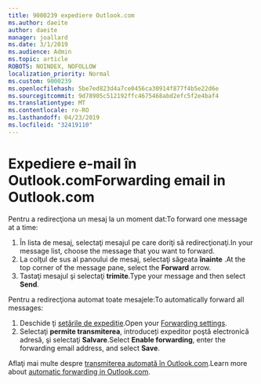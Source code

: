 ```yaml
---
title: 9000239 expediere Outlook.com
ms.author: daeite
author: daeite
manager: joallard
ms.date: 3/1/2019
ms.audience: Admin
ms.topic: article
ROBOTS: NOINDEX, NOFOLLOW
localization_priority: Normal
ms.custom: 9000239
ms.openlocfilehash: 5be7ed823d4a7ce0456ca30914f877f4b5e22d6e
ms.sourcegitcommit: 9d78905c512192ffc4675468abd2efc5f2e4baf4
ms.translationtype: MT
ms.contentlocale: ro-RO
ms.lasthandoff: 04/23/2019
ms.locfileid: "32419110"
---
```

# <a name="forwarding-email-in-outlookcom"></a><span data-ttu-id="5b9a5-102">Expediere e-mail în Outlook.com</span><span class="sxs-lookup"><span data-stu-id="5b9a5-102">Forwarding email in Outlook.com</span></span>

<span data-ttu-id="5b9a5-103">Pentru a redirecţiona un mesaj la un moment dat:</span><span class="sxs-lookup"><span data-stu-id="5b9a5-103">To forward one message at a time:</span></span>

1. <span data-ttu-id="5b9a5-104">În lista de mesaj, selectaţi mesajul pe care doriţi să redirecţionaţi.</span><span class="sxs-lookup"><span data-stu-id="5b9a5-104">In your message list, choose the message that you want to forward.</span></span>
2. <span data-ttu-id="5b9a5-105">La colţul de sus al panoului de mesaj, selectaţi săgeata **înainte** .</span><span class="sxs-lookup"><span data-stu-id="5b9a5-105">At the top corner of the message pane, select the **Forward** arrow.</span></span>
3. <span data-ttu-id="5b9a5-106">Tastaţi mesajul şi selectaţi **trimite**.</span><span class="sxs-lookup"><span data-stu-id="5b9a5-106">Type your message and then select **Send**.</span></span>

<span data-ttu-id="5b9a5-107">Pentru a redirecţiona automat toate mesajele:</span><span class="sxs-lookup"><span data-stu-id="5b9a5-107">To automatically forward all messages:</span></span>

1. <span data-ttu-id="5b9a5-108">Deschide ţi [setările de expediţie](https://outlook.live.com/mail/options/mail/forwarding/forwardingOption).</span><span class="sxs-lookup"><span data-stu-id="5b9a5-108">Open your [Forwarding settings](https://outlook.live.com/mail/options/mail/forwarding/forwardingOption).</span></span>
2. <span data-ttu-id="5b9a5-109">Selectaţi **permite transmiterea**, introduceți expeditor poştă electronică adresă, şi selectaţi **Salvare**.</span><span class="sxs-lookup"><span data-stu-id="5b9a5-109">Select **Enable forwarding**, enter the forwarding email address, and select **Save**.</span></span>

<span data-ttu-id="5b9a5-110">Aflaţi mai multe despre [transmiterea automată în Outlook.com](https://support.office.com/article/6246987c-6c8f-4144-b255-14fc07007dad).</span><span class="sxs-lookup"><span data-stu-id="5b9a5-110">Learn more about [automatic forwarding in Outlook.com](https://support.office.com/article/6246987c-6c8f-4144-b255-14fc07007dad).</span></span>